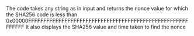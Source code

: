 The code takes any string as in input and returns the nonce value for which the SHA256 code is less than 0x00000FFFFFFFFFFFFFFFFFFFFFFFFFFFFFFFFFFFFFFFFFFFFFFFFFFFFFFFFFFF
It also displays the SHA256 value and time taken to find the nonce
